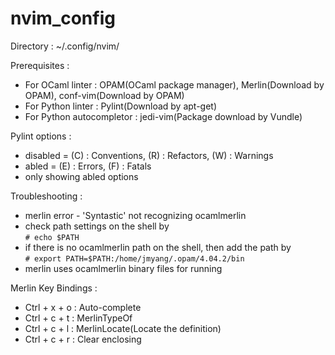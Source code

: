 # nvim_config
Directory : ~/.config/nvim/

Prerequisites : 
  - For OCaml linter : OPAM(OCaml package manager), Merlin(Download by OPAM), conf-vim(Download by OPAM)
  - For Python linter : Pylint(Download by apt-get)
  - For Python autocompletor : jedi-vim(Package download by Vundle)

Pylint options :
  - disabled = (C) : Conventions, (R) : Refactors, (W) : Warnings
  - abled = (E) : Errors, (F) : Fatals
  - only showing abled options

Troubleshooting :
  - merlin error - 'Syntastic' not recognizing ocamlmerlin  
  - check path settings on the shell by  
  <code># echo $PATH</code>  
  - if there is no ocamlmerlin path on the shell, then add the path by  
  <code># export PATH=$PATH:/home/jmyang/.opam/4.04.2/bin</code>  
  - merlin uses ocamlmerlin binary files for running

Merlin Key Bindings :
  - Ctrl + x + o : Auto-complete
  - Ctrl + c + t : MerlinTypeOf
  - Ctrl + c + l : MerlinLocate(Locate the definition)
  - Ctrl + c + r : Clear enclosing
